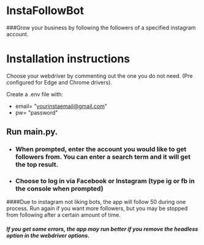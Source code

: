 # InstaFollowBot

###Grow your business by following the followers of a specified instagram account.

# Installation instructions

Choose your webdriver by commenting out the one you do not need. (Pre configured for Edge and Chrome drivers).

Create a .env file with:

- email= "yourinstaemail@gmail.com"
- pw= "password"


## Run main.py. 
- ### When prompted, enter the account you would like to get followers from. You can enter a search term and it will get the top result.
- ### Choose to log in via Facebook or Instagram (type ig or fb in the console when prompted)


####Due to instagram not liking bots, the app will follow 50 during one process. Run again if you want more followers, but you may be stopped from following after a certain amount of time. 
##### If you get some errors, the app may run better if you remove the headless option in the webdriver options. 